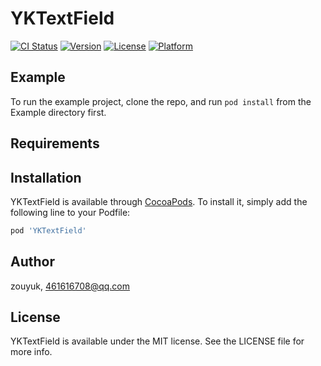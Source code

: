 # YKTextField

[![CI Status](https://img.shields.io/travis/zouyuk/YKTextField.svg?style=flat)](https://travis-ci.org/zouyuk/YKTextField)
[![Version](https://img.shields.io/cocoapods/v/YKTextField.svg?style=flat)](https://cocoapods.org/pods/YKTextField)
[![License](https://img.shields.io/cocoapods/l/YKTextField.svg?style=flat)](https://cocoapods.org/pods/YKTextField)
[![Platform](https://img.shields.io/cocoapods/p/YKTextField.svg?style=flat)](https://cocoapods.org/pods/YKTextField)

## Example

To run the example project, clone the repo, and run `pod install` from the Example directory first.

## Requirements

## Installation

YKTextField is available through [CocoaPods](https://cocoapods.org). To install
it, simply add the following line to your Podfile:

```ruby
pod 'YKTextField'
```

## Author

zouyuk, 461616708@qq.com

## License

YKTextField is available under the MIT license. See the LICENSE file for more info.
